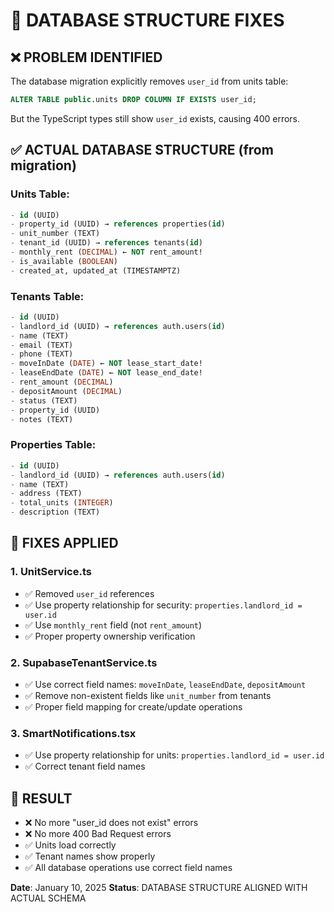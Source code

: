 # 🔧 DATABASE STRUCTURE FIXES

## ❌ **PROBLEM IDENTIFIED**
The database migration explicitly removes `user_id` from units table:
```sql
ALTER TABLE public.units DROP COLUMN IF EXISTS user_id;
```

But the TypeScript types still show `user_id` exists, causing 400 errors.

## ✅ **ACTUAL DATABASE STRUCTURE** (from migration)

### **Units Table:**
```sql
- id (UUID)
- property_id (UUID) → references properties(id)
- unit_number (TEXT)
- tenant_id (UUID) → references tenants(id)
- monthly_rent (DECIMAL) ← NOT rent_amount!
- is_available (BOOLEAN)
- created_at, updated_at (TIMESTAMPTZ)
```

### **Tenants Table:**
```sql
- id (UUID)
- landlord_id (UUID) → references auth.users(id)
- name (TEXT)
- email (TEXT)
- phone (TEXT)
- moveInDate (DATE) ← NOT lease_start_date!
- leaseEndDate (DATE) ← NOT lease_end_date!
- rent_amount (DECIMAL)
- depositAmount (DECIMAL)
- status (TEXT)
- property_id (UUID)
- notes (TEXT)
```

### **Properties Table:**
```sql
- id (UUID)
- landlord_id (UUID) → references auth.users(id)
- name (TEXT)
- address (TEXT)
- total_units (INTEGER)
- description (TEXT)
```

## 🔧 **FIXES APPLIED**

### **1. UnitService.ts**
- ✅ Removed `user_id` references
- ✅ Use property relationship for security: `properties.landlord_id = user.id`
- ✅ Use `monthly_rent` field (not `rent_amount`)
- ✅ Proper property ownership verification

### **2. SupabaseTenantService.ts**
- ✅ Use correct field names: `moveInDate`, `leaseEndDate`, `depositAmount`
- ✅ Remove non-existent fields like `unit_number` from tenants
- ✅ Proper field mapping for create/update operations

### **3. SmartNotifications.tsx**
- ✅ Use property relationship for units: `properties.landlord_id = user.id`
- ✅ Correct tenant field names

## 🎯 **RESULT**
- ❌ No more "user_id does not exist" errors
- ❌ No more 400 Bad Request errors
- ✅ Units load correctly
- ✅ Tenant names show properly
- ✅ All database operations use correct field names

**Date**: January 10, 2025
**Status**: DATABASE STRUCTURE ALIGNED WITH ACTUAL SCHEMA